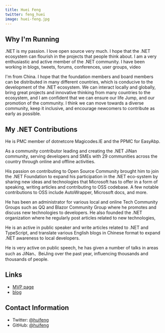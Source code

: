 ```yaml
---
title: Huei Feng
twitter: feng_huei
image: huei-feng.jpg
---
```


## Why I'm Running

.NET is my passion. I love open source very much. I hope that the .NET ecosystem can flourish in the projects that people think about. I am a very enthusiastic and active member of the .NET community. I have been working in blogs, tweets, forums, conferences, user groups, video

I'm from China. I hope that the foundation members and board members can be distributed in many different countries, which is conducive to the development of the .NET ecosystem. We can interact locally and globally, bring great projects and innovative thinking from many countries to the ecosystem, and I am confident that we can ensure our life Jump, and our promotion of the community. I think we can move towards a diverse community, keep it inclusive, and encourage newcomers to contribute as early as possible.

## My .NET Contributions

He is PMC member of dotnetcore Magicodes.IE and the PPMC for EasyAbp.

As a community contributor leading and creating the .NET JiNan community, serving developers and SMEs with 29 communities across the country through online and offline activities.

His passion on contributing to Open Source Community brought him to join the .NET Foundation to expand his participation in the .NET eco-system by sharing new ideas and technologies that Microsoft has to offer in a form of speaking, writing articles and contributing to OSS codebase. A few notable contributions to OSS include AutoWrapper, Microsoft docs, and more.

He has been an administrator for various local and online Tech Community Groups such as QQ and Blazor Community Group where he promotes and discuss new technologies to developers. He also founded the .NET organization where he regularly post articles related to new technologies,

He is an active in public speaker and write articles related to .NET and TypeScript, and translate various English blogs in Chinese format to expand .NET awareness to local developers. 

He is very active on public speech, he has given a number of talks in areas such as JiNan、BeiJing over the past year, influencing thousands and thousands of people.



## Links

* [MVP page](https://mvp.microsoft.com/en-us/PublicProfile/5003855?fullName=Hui%20Feng)
* [blog](https://www.cnblogs.com/yyfh)

## Contact Information

* Twitter: [@huifeng](https://twitter.com/feng_huei)
* GitHub: [@huifeng](https://github.com/hueifeng)


